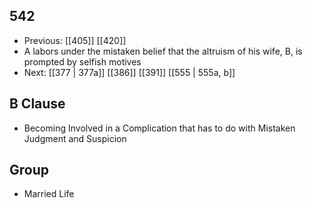 ## 542
- Previous: [[405]] [[420]] 
- A labors under the mistaken belief that the altruism of his wife, B, is prompted by selfish motives
- Next: [[377 | 377a]] [[386]] [[391]] [[555 | 555a, b]] 

## B Clause
- Becoming Involved in a Complication that has to do with Mistaken Judgment and Suspicion

## Group
- Married Life

